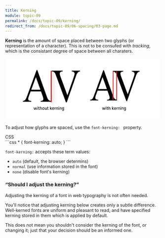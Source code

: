 ```yaml
---
title: Kerning
module: topic-09
permalink: /docs/topic-09/kerning/
redirect_from: /docs/topic-09/06-spacing/03-page.md
---
```


<div class="divider-heading"></div>

**Kerning** is the amount of space placed between two glyphs (or representation of a character). This is not to be consufed with _tracking_, which is the consistant degree of space between all charaters.

<img src="../img/typography-kerning.jpg" style="height: 200px; margin: auto" alt="kerning" title="kerning"/>

To adjust how glyphs are spaced, use the `font-kerning: ` property.

<div id="code-heading">CSS</div>
```css
* {
  font-kerning: auto;
}
```

`font-kerning:` accepts these term values:
- `auto` (default, the browser determins)
- `normal` (use information stored in the font)
- `none` (disable font's kerning)


### “Should I adjust the kerning?”

Adjusting the kerning of a font in web typography is not often needed.

You'll notice that adjusting kerning below creates only a subtle difference. Well-kerned fonts are uniform and pleasant to read, and have specified kerning stored in them which is applied by default.

This does not mean you shouldn't consider the kerning of the font, or changing it; just that your decision should be an informed one.


<div class="codepen-embed">
  <p data-height="600" data-theme-id="30567" data-slug-hash="BxoOKp" data-default-tab="css,result" data-user="Media-Ed-Online" data-embed-version="2" data-pen-title="[Topic-09] Kerning (Toggle)" class="codepen"></p>
</div>
